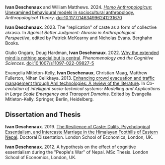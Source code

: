 **Ivan Deschenaux** and William Matthews. 2024. [_Homo Anthropologicus:_ Unexamined behavioural models in sociocultural anthropology.](https://doi.org/10.1177/14634996241231670) _Anthropological Theory_. [doi:10.1177/14634996241231670](https://doi.org/10.1177/14634996241231670) 

**Ivan Deschenaux**. 2023. The "replication" of caste as a form of collective akrasia. In _Against Better Judgment: Akrasia in Anthropological Perspective_, edited by Patrick McKearny and Nicholas Evans. Berghahn Books.

Giulio Ongaro, Doug Hardman, **Ivan Deschenaux**. 2022. [Why the extended mind is nothing special but is central](https://doi.org/10.1007/s11097-022-09827-5). _Phenomenology and the Cognitive Sciences_. [doi:10.1007/s11097-022-09827-5](https://doi.org/10.1007/s11097-022-09827-5)

Evangelia Mitleton-Kelly, **Ivan Deschenaux**, Christian Maag, Matthew Fullerton, Nihan Celikkaya. 2013. [Enhancing crowd evacuation and traffic management through AmI technologies: A review of the literature](https://link.springer.com/chapter/10.1007/978-3-642-36614-7_2). In _Co-evolution of intelligent socio-technical systems: Modelling and Applications in Large Scale Emergency and Transport Domains_. Edited by Evangelia Mitleton-Kelly. Springer, Berlin, Heidelberg.



## Dissertation and Thesis

**Ivan Deschenaux**. 2019. [The Resilience of Caste: Dalits, Psychological Essentialism, and Intercaste Marriage in the Himalayan Foothills of Eastern Nepal](http://etheses.lse.ac.uk/4061/1/Deschenaux__Resilience-caste-Dalits.pdf). Doctoral Dissertation. London School of Economics, London, UK.

**Ivan Deschenaux**. 2012. A hypothesis on the effect of cognitive essentialism during the "People's War" of Nepal. MSc Thesis. London School of Economics, London, UK.
